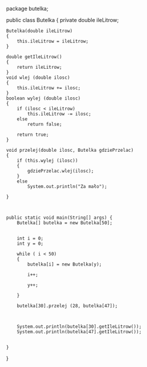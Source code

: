 package butelka;

public class Butelka {
    private double ileLitrow;
    
    
    Butelka(double ileLitrow)
    {
        this.ileLitrow = ileLitrow;
    }
    
    double getIleLitrow()
    {
        return ileLitrow;
    }
    void wlej (double ilosc) 
    {
        this.ileLitrow += ilosc;
    }
    boolean wylej (double ilosc)
    {
        if (ilosc < ileLitrow)
            this.ileLitrow -= ilosc;
        else
            return false;
        
        return true;
    }
    
    void przelej(double ilosc, Butelka gdziePrzelac)
    {
        if (this.wylej (ilosc))
        {
            gdziePrzelac.wlej(ilosc);
        }
        else 
            System.out.println("Za mało");
                    
    }
            

 
    public static void main(String[] args) {
        Butelka[] butelka = new Butelka[50];
        
       
        int i = 0;      
        int y = 0;
        
        while ( i < 50)
        {
            butelka[i] = new Butelka(y);
            
            i++;
            
            y++;
            
        }
                         
        butelka[30].przelej (28, butelka[47]);
        
        
        
        System.out.println(butelka[30].getIleLitrow());
        System.out.println(butelka[47].getIleLitrow());

        
    }   
    
}
